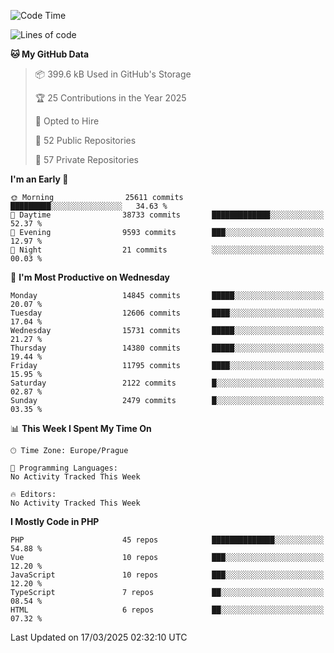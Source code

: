 <!--START_SECTION:waka-->
![Code Time](http://img.shields.io/badge/Code%20Time-1%2C584%20hrs%203%20mins-blue)

![Lines of code](https://img.shields.io/badge/From%20Hello%20World%20I%27ve%20Written-22.3%20million%20lines%20of%20code-blue)

**🐱 My GitHub Data** 

> 📦 399.6 kB Used in GitHub's Storage 
 > 
> 🏆 25 Contributions in the Year 2025
 > 
> 💼 Opted to Hire
 > 
> 📜 52 Public Repositories 
 > 
> 🔑 57 Private Repositories 
 > 
**I'm an Early 🐤** 

```text
🌞 Morning                25611 commits       █████████░░░░░░░░░░░░░░░░   34.63 % 
🌆 Daytime                38733 commits       █████████████░░░░░░░░░░░░   52.37 % 
🌃 Evening                9593 commits        ███░░░░░░░░░░░░░░░░░░░░░░   12.97 % 
🌙 Night                  21 commits          ░░░░░░░░░░░░░░░░░░░░░░░░░   00.03 % 
```
📅 **I'm Most Productive on Wednesday** 

```text
Monday                   14845 commits       █████░░░░░░░░░░░░░░░░░░░░   20.07 % 
Tuesday                  12606 commits       ████░░░░░░░░░░░░░░░░░░░░░   17.04 % 
Wednesday                15731 commits       █████░░░░░░░░░░░░░░░░░░░░   21.27 % 
Thursday                 14380 commits       █████░░░░░░░░░░░░░░░░░░░░   19.44 % 
Friday                   11795 commits       ████░░░░░░░░░░░░░░░░░░░░░   15.95 % 
Saturday                 2122 commits        █░░░░░░░░░░░░░░░░░░░░░░░░   02.87 % 
Sunday                   2479 commits        █░░░░░░░░░░░░░░░░░░░░░░░░   03.35 % 
```


📊 **This Week I Spent My Time On** 

```text
🕑︎ Time Zone: Europe/Prague

💬 Programming Languages: 
No Activity Tracked This Week

🔥 Editors: 
No Activity Tracked This Week
```

**I Mostly Code in PHP** 

```text
PHP                      45 repos            ██████████████░░░░░░░░░░░   54.88 % 
Vue                      10 repos            ███░░░░░░░░░░░░░░░░░░░░░░   12.20 % 
JavaScript               10 repos            ███░░░░░░░░░░░░░░░░░░░░░░   12.20 % 
TypeScript               7 repos             ██░░░░░░░░░░░░░░░░░░░░░░░   08.54 % 
HTML                     6 repos             ██░░░░░░░░░░░░░░░░░░░░░░░   07.32 % 
```




 Last Updated on 17/03/2025 02:32:10 UTC
<!--END_SECTION:waka-->
<!--
**AlexKratky/AlexKratky** is a ✨ _special_ ✨ repository because its `README.md` (this file) appears on your GitHub profile.

Here are some ideas to get you started:

- 🔭 I’m currently working on ...
- 🌱 I’m currently learning ...
- 👯 I’m looking to collaborate on ...
- 🤔 I’m looking for help with ...
- 💬 Ask me about ...
- 📫 How to reach me: ...
- 😄 Pronouns: ...
- ⚡ Fun fact: ...
-->
